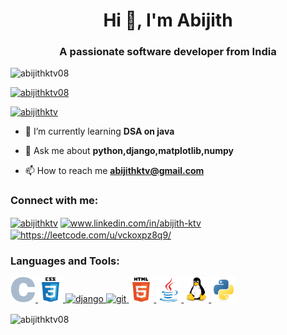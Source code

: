 <h1 align="center">Hi 👋, I'm Abijith</h1>
<h3 align="center">A passionate software developer from India</h3>

<p align="left"> <img src="https://komarev.com/ghpvc/?username=abijithktv08&label=Profile%20views&color=0e75b6&style=flat" alt="abijithktv08" /> </p>

<p align="left"> <a href="https://github.com/ryo-ma/github-profile-trophy"><img src="https://github-profile-trophy.vercel.app/?username=abijithktv08" alt="abijithktv08" /></a> </p>

<p align="left"> <a href="https://twitter.com/abijithktv" target="blank"><img src="https://img.shields.io/twitter/follow/abijithktv?logo=twitter&style=for-the-badge" alt="abijithktv" /></a> </p>

- 🌱 I’m currently learning **DSA on java**

- 💬 Ask me about **python,django,matplotlib,numpy**

- 📫 How to reach me **abijithktv@gmail.com**

<h3 align="left">Connect with me:</h3>
<p align="left">
<a href="https://twitter.com/abijithktv" target="blank"><img align="center" src="https://raw.githubusercontent.com/rahuldkjain/github-profile-readme-generator/master/src/images/icons/Social/twitter.svg" alt="abijithktv" height="30" width="40" /></a>
<a href="https://linkedin.com/in/www.linkedin.com/in/abijith-ktv" target="blank"><img align="center" src="https://raw.githubusercontent.com/rahuldkjain/github-profile-readme-generator/master/src/images/icons/Social/linked-in-alt.svg" alt="www.linkedin.com/in/abijith-ktv" height="30" width="40" /></a>
<a href="https://www.leetcode.com/https://leetcode.com/u/vckoxpz8q9/" target="blank"><img align="center" src="https://raw.githubusercontent.com/rahuldkjain/github-profile-readme-generator/master/src/images/icons/Social/leet-code.svg" alt="https://leetcode.com/u/vckoxpz8q9/" height="30" width="40" /></a>
</p>

<h3 align="left">Languages and Tools:</h3>
<p align="left"> <a href="https://www.cprogramming.com/" target="_blank" rel="noreferrer"> <img src="https://raw.githubusercontent.com/devicons/devicon/master/icons/c/c-original.svg" alt="c" width="40" height="40"/> </a> <a href="https://www.w3schools.com/css/" target="_blank" rel="noreferrer"> <img src="https://raw.githubusercontent.com/devicons/devicon/master/icons/css3/css3-original-wordmark.svg" alt="css3" width="40" height="40"/> </a> <a href="https://www.djangoproject.com/" target="_blank" rel="noreferrer"> <img src="https://cdn.worldvectorlogo.com/logos/django.svg" alt="django" width="40" height="40"/> </a> <a href="https://git-scm.com/" target="_blank" rel="noreferrer"> <img src="https://www.vectorlogo.zone/logos/git-scm/git-scm-icon.svg" alt="git" width="40" height="40"/> </a> <a href="https://www.w3.org/html/" target="_blank" rel="noreferrer"> <img src="https://raw.githubusercontent.com/devicons/devicon/master/icons/html5/html5-original-wordmark.svg" alt="html5" width="40" height="40"/> </a> <a href="https://www.java.com" target="_blank" rel="noreferrer"> <img src="https://raw.githubusercontent.com/devicons/devicon/master/icons/java/java-original.svg" alt="java" width="40" height="40"/> </a> <a href="https://www.linux.org/" target="_blank" rel="noreferrer"> <img src="https://raw.githubusercontent.com/devicons/devicon/master/icons/linux/linux-original.svg" alt="linux" width="40" height="40"/> </a> <a href="https://www.python.org" target="_blank" rel="noreferrer"> <img src="https://raw.githubusercontent.com/devicons/devicon/master/icons/python/python-original.svg" alt="python" width="40" height="40"/> </a> </p>

<p><img align="center" src="https://github-readme-stats.vercel.app/api/top-langs?username=abijithktv08&show_icons=true&locale=en&layout=compact" alt="abijithktv08" /></p>

